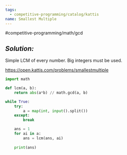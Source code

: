 ```yaml
---
tags:
  - competitive-programming/catalog/kattis
name: Smallest Multiple
---
```

#competitive-programming/math/gcd 
## _Solution:_
Simple LCM of every number. Big integers must be used.

https://open.kattis.com/problems/smallestmultiple
```python
import math

def lcm(a, b):
    return abs(a*b) // math.gcd(a, b)

while True:
    try:
        a = map(int, input().split())
    except:
        break

    ans = 1
    for ai in a:
        ans = lcm(ans, ai)
    
    print(ans)
```